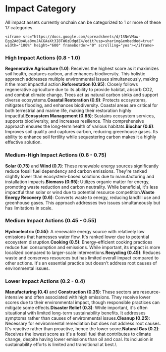 # Impact Category



All impact assets currently onchain can be categorized to 1 or more of these 17 categories.

```
<iframe src="https://docs.google.com/spreadsheets/d/1SNeVMaw-Egg2AdQoALa8muJACGAaXt3I8TW6zDdqdZ4/edit?usp=sharing&embedded=true" width="100%" height="600" frameborder="0" scrolling="yes"></iframe>
```

### High Impact Actions (0.8 - 1.0)

**Regenerative Agriculture (1.0)**: Receives the highest score as it maximizes soil health, captures carbon, and enhances biodiversity. This holistic approach addresses multiple environmental issues simultaneously, making it the most impactful action.**Reforestation (0.95)**: Closely follows regenerative agriculture due to its ability to provide habitat, absorb CO2, and combat climate change. Trees act as natural carbon sinks and support diverse ecosystems.**Coastal Restoration (0.9)**: Protects ecosystems, mitigates flooding, and enhances biodiversity. Coastal areas are critical for both terrestrial and marine life, making their restoration highly impactful.**Ecosystem Management (0.85)**: Sustains ecosystem services, supports biodiversity, and increases resilience. This comprehensive approach ensures the long-term health of various habitats.**Biochar (0.8)**: Improves soil quality and captures carbon, reducing greenhouse gases. Its ability to enhance soil fertility while sequestering carbon makes it a highly effective solution.

### Medium-High Impact Actions (0.6 - 0.75)

**Solar (0.75)** and **Wind (0.7)**: These renewable energy sources significantly reduce fossil fuel dependency and carbon emissions. They're ranked slightly lower than ecosystem-based solutions due to manufacturing and installation impacts.**Biomass (0.65)**: Utilizes organic matter for energy, promoting waste reduction and carbon neutrality. While beneficial, it's less impactful than solar or wind due to potential resource competition.**Waste Energy Recovery (0.6)**: Converts waste to energy, reducing landfill use and greenhouse gases. This approach addresses two issues simultaneously but has limitations in scale.

### Medium Impact Actions (0.45 - 0.55)

**Hydroelectric (0.55)**: A renewable energy source with relatively low emissions that harnesses water flow. It's ranked lower due to potential ecosystem disruption.**Cooking (0.5)**: Energy-efficient cooking practices reduce fuel consumption and emissions. While important, its impact is more localized compared to larger-scale interventions.**Recycling (0.45)**: Reduces waste and conserves resources but has limited overall impact compared to other actions. It's an essential practice but doesn't address root causes of environmental issues.

### Lower Impact Actions (0.2 - 0.4)

**Manufacturing (0.4)** and **Construction (0.35)**: These sectors are resource-intensive and often associated with high emissions. They receive lower scores due to their environmental impact, though responsible practices can mitigate some effects.**Disaster Relief (0.3)**: While important, it's often situational with limited long-term sustainability benefits. It addresses symptoms rather than causes of environmental issues.**Cleanup (0.25)**: Necessary for environmental remediation but does not address root causes. It's reactive rather than proactive, hence the lower score.**Natural Gas (0.2)**: Receives the lowest score as it's a fossil fuel that contributes to climate change, despite having lower emissions than oil and coal. Its inclusion in sustainability efforts is limited and transitional at best.\

